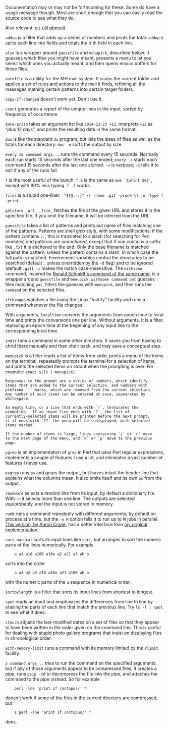 Documentation may or may not be forthcoming for these.  Some do have a
usage message though.  Most are short enough that you can easily read the
source code to see what they do.

Also relevant: [git-util](https://github.com/mjdominus/git-util) [pbmutil](https://github.com/mjdominus/pbmutil)

`addup` is a filter that adds up a series of numbers and prints the
total.  `addup` _n_ splits each line into fields and totals the n'th
field in each line.

`also` is a wrapper around `guessfile` and `menupick`, described
below.  It guesses which files you might have meant, presents a menu
to let you select which ones you actually meant, and then opens emacs
buffers for those files.

`autofile` is a utility for the MH mail system.  It scans the current
folder and applies a set of rules and actions to the mail it finds,
reflining all the messages mathing certain patterns into certain
target folders.

`copy-if-changed` doesn't work yet. Don't use it.

`count` generates a report of the unique lines in the input, sorted by
frequency of occurrence.

`date-arith` takes an argument list like `2014-12-23 +12`, interprets
`+12` as “plus 12 days”, and prints the resulting date in the same
format.

`dus` is like the standard `du` program, but lists the sizes of files
as well as the totals for each directory.  `dus -n` sorts the output
by size.

`every 15 command args...` runs the command every 15 seconds. Normally
each run starts 15 seconds after the last one ended; `every -s` starts
each command 15 seconds after the last one *started*.  `-v` is
verbose; `-x` tells it to exit if any of the runs fail.

`f` is the most useful of the bunch.  `f 6` is the same as `awk
'{print $6}'`, except with 80% less typing.  `f -1` works.

`files` is a stupid one-liner: ` "${@:-.}" \( -name .git -prune \) -o -type f -print`.

`getstore _url_ _file_` fetches the file at the given URL and stores
it in the specified file.  If you omit the filename, it will be
inferred from the URL.

`guessfile` takes  a list of patterns
and prints out name of  files matching one of the patterns.
Patterns are shell glob style,
with some modifications: if the pattern contains `::`, this is
translated to a slash (for searching for Perl modules) and patterns
are _unanchored_, except that if one contains a suffix like `.txt` it
is anchored to the end.  Only the base filename is matched against the
pattern, unless the pattern contains a slash, in which case the full
path is matched.  Environment variables control the directories to be
searched (default `.` unless overridden by the `-d` flag) and to be
ignored (default `.git`).  `-i` makes the match case-insensitive.  The
`withsome` command, inspired by [Ronald Schmidt's command of the
same name](http://software-path.com/withsome.html), is a wrapper
around `guessfile` and `menupick`: `withsome command pat` guesses
files matching `pat`, filters the guesses with `menupick`, and then
runs the `command` on the selected files.

`ifchanged` watches a file using the Linux "inotify" facility and runs
a command whenever the file changes.

With arguments, `localtime` converts the arguments from epoch time to
local time and prints the conversions one per line.  Without
arguments, it is a filter, replacing an epoch time at the beginning of
any input line to the corresponding local time.

`indir` runs a command in some other directory.  It saves you from
having to chrid there manually and then chdir back, and may save a
conceptual step.

`menupick` is a filter reads a list of items from stdin, prints a menu
of the items on the terminal, repeatedly prompts the terminal for a
selection of items, and prints the selected items on stdout when the
prompting is over.  For example: `emacs $(ls | menupick)`.

    Responses to the prompt are a series of numbers, which identify
    items that are added to the current selection, and numbers with
    prefixed `!` marks, which are removed from the current selection.
    Any number of such items can be entered at once, sepearated by
    whitespace.

    An empty line, or a line that ends with `!`, terminates the
    prompting.  If an input line ends with `?`, the list of
    currently-selected items will be printed before the next prompt;
    if it ends with `??` the menu will be redisplayed, with selected
    items marked.

    If the number of items is large, lines containing `j` or `n` move
    to the next page of the menu, and `k` or `p` move to the previous
    page.

`pgrep` is an implementation of `grep` in Perl that uses Perl regular
expressions, implements a couple of features I use a lot, and
eliminates a vast number of features I never use.

`psgrep` runs `ps` and greps the output, but leaves intact the header
line that explains what the columns mean.  It also omits itself and
its own `ps` from the output.

`randword` selects a random line from its input, by default a
dictionary file.  With `-n` it selects more than one line.  The outputs
are selected equiprobably, and the input is not stored in memory.

`runN` runs a command repeatedly with different arguments, by default
on process at a time, but the `-n N` option tells it to run up to _N_
jobs in parallel.  [This version, by Aaron
Crane](http://aaroncrane.co.uk/2008/07/runN/), has a better interface
than [my original
implementation](http://blog.plover.com/prog/runN.html).

`sort-natural` sorts its input lines like `sort`, but arranges to sort
the numeric parts of the lines numerically. For example, 

        a a1 a10 a100 a10x a2 a21 a3 ab b

sorts into the order

        a a1 a2 a3 a10 a10x a21 a100 ab b

with the numeric parts of the `a` sequence in numerical order.

`sortbylength` is a filter that sorts its input lines from shortest to
longest.

`spot` reads an input and emphasizes the differences from line to line
by erasing the parts of each line that match the previous line.  Try
`ls -l | spot` to see what it does.

`stouch` adjusts the last-modified dates on a set of files so that
they appear to have been written in the order given on the command
line.  This is useful for dealing with stupid photo gallery programs
that insist on displaying files in chronological order.

`with-memory-limit` runs a command with its memory limited by the
`rlimit` facility.

`z command args...` tries to run the command on the specified
arguments, but if any of those arguments appear to be compressed
files, it creates a pipe, runs `gzip -cd` to decompress the file into
the pipe, and attaches the command to the pipe instead.  So for
example

        perl -lne 'print if /octopus/' *

doesn't work if some of the files in the current directory are
compressed, but

        z perl -lne 'print if /octopus/' *

does.



